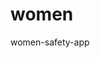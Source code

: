 # women
women-safety-app
<!DOCTYPE html>
<html lang="en">
<head>
  <meta charset="UTF-8" />
  <meta name="viewport" content="width=device-width, initial-scale=1.0" />
  <title>💜 SHEcurity – Women's Safety</title>
  <script src="https://cdn.tailwindcss.com"></script>
</head>
<body class="min-h-screen bg-gradient-to-br from-indigo-600 via-purple-600 to-pink-600 flex items-center justify-center p-4">
  <div id="root" class="w-full"></div>

  <!-- React + Babel -->
  <script src="https://unpkg.com/react@18/umd/react.development.js" crossorigin></script>
  <script src="https://unpkg.com/react-dom@18/umd/react-dom.development.js" crossorigin></script>
  <script src="https://unpkg.com/@babel/standalone/babel.min.js"></script>

  <script type="text/babel">
    const { useState, useEffect, useRef } = React;

    function PanjapurBusSafetyApp(){
      const busTimings = {
        Viralimalai:["5:00 AM","5:50 AM","6:30 AM","7:35 AM","8:05 AM","8:10 AM","8:25 AM","8:50 AM","9:05 AM","9:20 AM","10:20 AM","11:00 AM","11:40 AM","3:45 PM","3:55 PM","4:10 PM","4:30 PM","4:45 PM","5:10 PM","5:50 PM","6:50 PM","6:55 PM","7:30 PM","8:00 PM","8:20 PM"],
        Mathur:["6:00 AM","6:30 AM","6:50 AM","7:58 AM","10:05 AM","1:50 PM","6:47 PM","9:15 PM","10:50 PM"],
        Erasanaickenpatti:["4:45 AM","5:30 AM","6:55 AM","7:55 AM","9:05 AM","9:55 AM","11:05 AM","12:00 PM","12:35 PM","2:10 PM","2:30 PM","4:20 PM","4:55 PM","6:10 PM","6:55 PM","8:55 PM","9:05 PM","10:25 PM"],
        Malampatti:["1:45 PM","4:30 PM","4:30 PM","7:30 PM","7:30 PM","7:30 PM","5:00 AM","5:45 AM","6:20 AM","7:30 AM","9:50 PM","10:15 PM","12:00 AM","1:45 PM","2:45 PM","4:30 PM","7:30 PM"],
        Keeranur:["2:40 PM","3:05 PM","3:22 PM","3:50 PM","4:50 PM","5:25 PM","5:40 PM","6:00 PM","7:25 PM","8:10 PM","8:15 PM","4:45 AM","5:30 AM","5:50 AM","6:37 AM","6:55 AM","7:05 AM","7:25 AM","8:10 AM","8:40 AM","8:55 AM","9:25 AM","10:05 AM","10:30 AM","10:55 AM","11:05 AM","11:25 AM","12:05 PM","12:25 PM","12:40 PM","1:00 PM","1:20 PM","1:50 PM","2:20 PM","2:40 PM","3:05 PM","3:22 PM","3:37 PM","4:07 PM","4:50 PM","5:25 PM","5:35 PM","6:05 PM","6:15 PM","7:05 PM","8:10 PM","8:20 PM","8:40 PM","8:50 PM","5:00 AM","1:00 PM"],
        "Anna university":["9:30 AM","2:20 PM","5:05 PM","7:40 PM"],
        "Fathima nagar":["5:45 AM","8:10 AM","8:55 AM","10:05 AM","11:45 AM","1:35 PM","5:50 PM","9:25 PM","10:05 PM"],
        Pakkudi:["3:00 PM"],
        Dheeranmanagar:["7:30 AM","9:05 AM","11:50 AM","1:50 PM","3:15 PM","5:20 PM","7:20 PM","9:30 PM"],
        BHEL:["1:30 PM","4:55 PM"],
        Thuraikudi:["7:40 AM","8:40 AM","10:30 AM","1:55 PM","3:55 PM","6:45 PM","8:20 PM","10:00 PM"]
      };

      const [selectedStop,setSelectedStop]=useState(Object.keys(busTimings)[0]);
      const [contacts,setContacts]=useState(()=>JSON.parse(localStorage.getItem("ps_contacts"))||[]);
      const [newName,setNewName]=useState("");
      const [newNumber,setNewNumber]=useState("");

      const audioCtxRef=useRef(null);
      const sirenOscRef=useRef(null);
      const sirenPlayingRef=useRef(false);

      function startSiren(){
        if(sirenPlayingRef.current) return;
        const AudioContext=window.AudioContext||window.webkitAudioContext;
        const ctx=new AudioContext();
        audioCtxRef.current=ctx;
        const osc=ctx.createOscillator();
        const gain=ctx.createGain();
        osc.type="sine";osc.frequency.value=500;gain.gain.value=0.4;
        osc.connect(gain).connect(ctx.destination);
        osc.start();
        let up=true;
        const interval=setInterval(()=>{
          if(!sirenPlayingRef.current){clearInterval(interval);return;}
          osc.frequency.setTargetAtTime(up?900:400,ctx.currentTime,0.2);
          up=!up;
        },500);
        sirenOscRef.current={osc,interval};
        sirenPlayingRef.current=true;
      }
      function stopSiren(){
        if(!sirenPlayingRef.current) return;
        const {osc,interval}=sirenOscRef.current||{};
        if(interval) clearInterval(interval);
        if(osc){try{osc.stop();osc.disconnect();}catch(e){}}
        if(audioCtxRef.current){try{audioCtxRef.current.close();}catch(e){}}
        sirenOscRef.current=null;
        sirenPlayingRef.current=false;
      }
      function toggleSiren(){
        sirenPlayingRef.current?stopSiren():startSiren();
      }

      function addContact(){
        if(!newNumber.match(/^\+?\d{6,15}$/)){alert("Invalid number");return;}
        const c={id:Date.now(),name:newName||newNumber,number:newNumber};
        setContacts(p=>[c,...p]);
        setNewName("");setNewNumber("");
      }
      function removeContact(id){
        setContacts(p=>p.filter(c=>c.id!==id));
      }
      useEffect(()=>{localStorage.setItem("ps_contacts",JSON.stringify(contacts));},[contacts]);

function getLocation(callback) {
  if (!navigator.geolocation) {
    alert("❌ Geolocation not supported in this browser");
    return;
  }

  navigator.geolocation.getCurrentPosition(
    (pos) => {
      callback(null, pos.coords);
    },
    (err) => {
      let msg = "⚠️ Location failed: ";
      switch(err.code) {
        case err.PERMISSION_DENIED:
          msg += "Permission denied. Please allow location access.";
          break;
        case err.POSITION_UNAVAILABLE:
          msg += "Location unavailable (check GPS or network).";
          break;
        case err.TIMEOUT:
          msg += "Timed out while getting location.";
          break;
        default:
          msg += "Unknown error.";
      }
      alert(msg);
    },
    { enableHighAccuracy: true, timeout: 10000, maximumAge: 0 }
  );
}

async function sendEmergencyAlert() {
  getLocation(async (err, coords) => {
    if (err) return; // already handled
    const { latitude, longitude } = coords;
    const mapsLink = `https://www.google.com/maps?q=${latitude},${longitude}`;
    const message = `🚨 EMERGENCY! I need help. My location: ${mapsLink}`;
    try { await navigator.clipboard.writeText(message); } catch(e){}
    window.open(`sms:1234567890?body=${encodeURIComponent(message)}`);
    window.open(`https://wa.me/1234567890?text=${encodeURIComponent(message)}`, "_blank");
  });
}

async function sendSafeCheckIn() {
  getLocation(async (err, coords) => {
    if (err) return; // already handled
    const { latitude, longitude } = coords;
    const mapsLink = `https://www.google.com/maps?q=${latitude},${longitude}`;
    const message = `✅ I reached safely! My location: ${mapsLink}`;
    try { await navigator.clipboard.writeText(message); } catch(e){}
    window.open(`sms:1234567890?body=${encodeURIComponent(message)}`);
    window.open(`https://wa.me/1234567890?text=${encodeURIComponent(message)}`, "_blank");
  });
}


         return (
        <div className="backdrop-blur-xl bg-white/20 rounded-3xl shadow-2xl p-8 max-w-6xl w-full text-white">
          {/* Header */}
          <header className="flex flex-col md:flex-row md:items-center md:justify-between gap-4 mb-8">
          
          <h1 className="text-3xl font-extrabold tracking-tight">💜 SHEcurity – Bus Safety</h1>
          <p className="text-sm text-white/80 mt-1">Women’s Safety First ✨</p>
        
              <div className="flex gap-3">
              <button onClick={toggleSiren} className="px-5 py-2.5 rounded-xl bg-red-600 hover:bg-red-700 font-medium transition">🔊 Siren</button>
              <button onClick={sendEmergencyAlert} className="px-5 py-2.5 rounded-xl bg-yellow-400 text-black hover:bg-yellow-300 font-medium transition">⚠️ Alert</button>
              <button onClick={sendSafeCheckIn} className="px-5 py-2.5 rounded-xl bg-green-400 text-black hover:bg-green-300 font-medium transition">✅ Reached</button>
            </div>
          </header>

          {/* Main Grid */}
          <div className="grid grid-cols-1 md:grid-cols-2 gap-8">
            {/* Left: Stops & Contacts */}
            <div className="space-y-6">
              <section>
                <h2 className="font-semibold text-xl mb-3">🚏 Stops</h2>
                <select value={selectedStop} onChange={e=>setSelectedStop(e.target.value)} className="w-full p-3 border rounded-lg text-black">
                  {Object.keys(busTimings).map(s=><option key={s}>{s}</option>)}
                </select>
                <div className="bg-white/30 rounded-xl p-4 mt-4">
                  <h3 className="font-medium mb-2">⏰ Timings for {selectedStop}</h3>
                  <ul className="space-y-1 max-h-56 overflow-y-auto pr-2">
                    {busTimings[selectedStop].map((t,i)=><li key={i} className="px-2 py-1">{t}</li>)}
                  </ul>
                </div>
              </section>

              <section>
                <h3 className="font-semibold text-xl mb-3">📞 Emergency Contacts</h3>
                <div className="flex gap-2">
                  <input value={newName} onChange={e=>setNewName(e.target.value)} placeholder="Name" className="p-3 border rounded-lg flex-1 text-black" />
                  <input value={newNumber} onChange={e=>setNewNumber(e.target.value)} placeholder="Number" className="p-3 border rounded-lg w-44 text-black" />
                  <button onClick={addContact} className="px-4 py-2 bg-blue-600 hover:bg-blue-700 rounded-lg font-medium">Add</button>
                </div>
                <ul className="mt-4 space-y-3">
                  {contacts.map(c=>(
                    <li key={c.id} className="flex items-center justify-between bg-white/30 rounded-xl p-3">
                      <div>
                        <div className="font-medium">{c.name}</div>
                        <div className="text-sm">{c.number}</div>
                      </div>
                      <button onClick={()=>removeContact(c.id)} className="px-3 py-1 bg-red-500 hover:bg-red-600 rounded-lg">Remove</button>
                    </li>
                  ))}
                </ul>
              </section>
            </div>

            {/* Right: Safe Routes + Safety Locations */}
            <div className="space-y-6">
              <section>
                <h2 className="font-semibold text-xl mb-3">🛡️ Safe Routes</h2>
                <p className="text-sm mb-4">Coming soon: Route safety ratings & notes from commuters.</p>
                <div className="space-y-3">
                  <div className="bg-white/30 p-4 rounded-xl">
                    <p className="text-sm">✅ Main Road – Well-lit, safe</p>
                  </div>
                  <div className="bg-white/30 p-4 rounded-xl">
                    <p className="text-sm">⚠️ Shortcut Street – Avoid at night</p>
                  </div>
                </div>
              </section>

              <section>
                <h2 className="font-semibold text-xl mb-3">🚨 Safety Locations in Trichy</h2>
                <div className="bg-white/30 p-4 rounded-xl max-h-64 overflow-y-auto text-sm space-y-2">
                  <h3 className="font-medium">🚔 Police Stations</h3>
                  <ul className="list-disc list-inside">
                    <li>Cantonment Police Station</li>
                    <li>Sangiliyandapuram Police Station</li>
                    <li>Thillai Nagar Police Station</li>
                    <li>Srirangam Police Station</li>
                    <li>Fort Police Station</li>
                  </ul>

                  <h3 className="font-medium mt-3">🏠 Safe Shelters & Hostels</h3>
                  <ul className="list-disc list-inside">
                    <li>Govt. Working Women’s Hostel</li>
                    <li>YWCA Women’s Hostel</li>
                    <li>Nehru Memorial Hostel</li>
                    <li>St. Joseph’s Women’s Hostel</li>
                    <li>Anbalaya / Good Shepherd Homes</li>
                  </ul>

                  <h3 className="font-medium mt-3">🏥 Emergency Clinics</h3>
                  <ul className="list-disc list-inside">
                    <li>Kauvery Hospital</li>
                    <li>Apollo Speciality Hospital</li>
                    <li>Cauvery Women’s Care Hospital</li>
                    <li>MGM Healthcare Srirangam</li>
                    <li>Govt. HQ Hospital</li>
                  </ul>
                </div>
              </section>
            </div>
          </div>

          {/* Footer */}
          <footer className="mt-8 pt-4 border-t border-white/20 text-sm text-white/80 text-center">
            ⚡ Note: SMS/WhatsApp sending depends on device support. This demo copies text & opens apps.
          </footer>
        </div>
      );
    }

    ReactDOM.createRoot(document.getElementById('root')).render(<PanjapurBusSafetyApp/>);
  </script>
</body>
</html>
